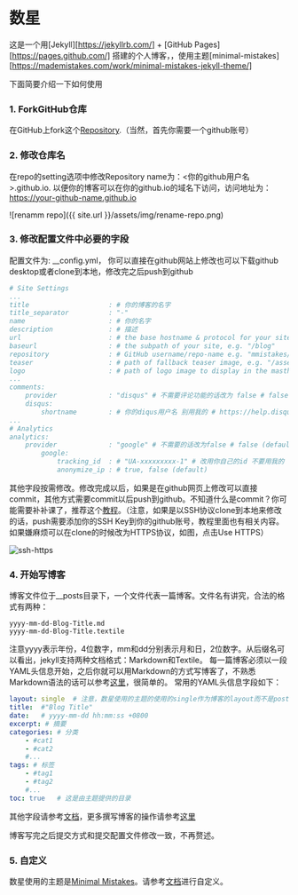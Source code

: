 # 数星

这是一个用[Jekyll][https://jekyllrb.com/] + [GitHub Pages][https://pages.github.com/] 搭建的个人博客，，使用主题[minimal-mistakes][https://mademistakes.com/work/minimal-mistakes-jekyll-theme/]

下面简要介绍一下如何使用

### 1. ForkGitHub仓库

在GitHub上fork这个[Repository][repo-link].（当然，首先你需要一个github账号）

### 2. 修改仓库名

在repo的setting选项中修改Repository name为：<你的github用户名>.github.io. 以便你的博客可以在你的github.io的域名下访问，访问地址为：https://your-github-name.github.io
    
![renamm repo]({{ site.url }}/assets/img/rename-repo.png)

### 3. 修改配置文件中必要的字段
    
配置文件为: __config.yml， 你可以直接在github网站上修改也可以下载github desktop或者clone到本地，修改完之后push到github

```yml
# Site Settings
...
title                    : # 你的博客的名字
title_separator          : "-"
name                     : # 你的名字
description              : # 描述
url                      : # the base hostname & protocol for your site e.g. "https://mmistakes.github.io"
baseurl                  : # the subpath of your site, e.g. "/blog"
repository               : # GitHub username/repo-name e.g. "mmistakes/minimal-mistakes"
teaser                   : # path of fallback teaser image, e.g. "/assets/images/500x300.png"
logo                     : # path of logo image to display in the masthead, e.g. "/assets/images/88x88.png"
...
comments:
    provider             : "disqus" # 不需要评论功能的话改为 false # false (default), , "discourse", "facebook", "staticman", "staticman_v2", "utterances", "custom"
    disqus:
        shortname        : # 你的diqus用户名 别用我的 # https://help.disqus.com/customer/portal/articles/466208-what-s-a-shortname-
...
# Analytics
analytics:
    provider             : "google" # 不需要的话改为false # false (default), "google", "google-universal", "custom"
        google:
            tracking_id  : # "UA-xxxxxxxxx-1" # 改用你自己的id 不要用我的
            anonymize_ip : # true, false (default)
```

其他字段按需修改。修改完成以后，如果是在github网页上修改可以直接commit，其他方式需要commit以后push到github。不知道什么是commit？你可能需要补补课了，推荐这个[教程](https://www.liaoxuefeng.com/wiki/896043488029600)。（注意，如果是以SSH协议clone到本地来修改的话，push需要添加你的SSH Key到你的github账号，教程里面也有相关内容。如果嫌麻烦可以在clone的时候改为HTTPS协议，如图，点击Use HTTPS）

![ssh-https]({{site.url}}/assets/img/ssh-https.png)

### 4. 开始写博客

博客文件位于__posts目录下，一个文件代表一篇博客。文件名有讲究，合法的格式有两种：
```
yyyy-mm-dd-Blog-Title.md
yyyy-mm-dd-Blog-Title.textile
```
注意yyyy表示年份，4位数字，mm和dd分别表示月和日，2位数字。从后缀名可以看出，jekyll支持两种文档格式：Markdown和Textile。
每一篇博客必须以一段YAML头信息开始，之后你就可以用Markdown的方式写博客了，不熟悉Markdown语法的话可以参考[这里](https://markdown.tw)，很简单的。
常用的YAML头信息字段如下：
```yml
layout: single  # 注意，数星使用的主题的使用的single作为博客的layout而不是post
title:  #"Blog Title"
date:   # yyyy-mm-dd hh:mm:ss +0800
excerpt: # 摘要
categories: # 分类
    - #cat1
    - #cat2
    #...
tags: # 标签
    - #tag1
    - #tag2
    #...
toc: true   # 这是由主题提供的目录
```
其他字段请参考[文档](http://jekyllcn.com/docs/frontmatter/)，更多撰写博客的操作请参考[这里](http://jekyllcn.com/docs/posts/)

博客写完之后提交方式和提交配置文件修改一致，不再赘述。

### 5. 自定义

数星使用的主题是[Minimal Mistakes](https://mademistakes.com/work/minimal-mistakes-jekyll-theme/)。请参考[文档](https://mmistakes.github.io/minimal-mistakes/docs/configuration/)进行自定义。


[repo-link]: https://github.com/kuangyl0212/kuangyl0212.github.io/fork
